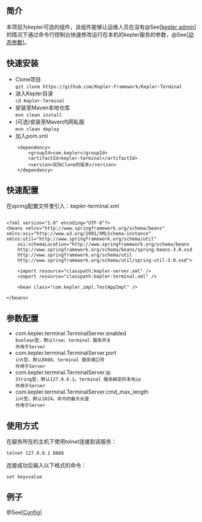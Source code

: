 ## 简介 ##
本项目为kepler可选的组件，该组件能够让运维人员在没有@See[<a href="https://github.com/Kepler-Framework/Kepler-Admin">kepler admin</a>]的情况下通过命令行控制台快速修改运行在本机的kepler服务的参数，@See[<a href="https://github.com/Kepler-Framework/Kepler-All/wiki/%E5%8F%82%E6%95%B0%E9%85%8D%E7%BD%AE-%E5%8A%A8%E6%80%81%E5%8F%82%E6%95%B0">动态参数</a>]。

## 快速安装 ##
+ Clone项目  
`git clone https://github.com/Kepler-Framework/Kepler-Terminal`
+ 进入Kepler目录  
`cd Kepler-Terminal`
+ 安装至Maven本地仓库  
`mvn clean install`
+ (可选)安装至Maven内网私服  
`mvn clean deploy`
+ 加入pom.xml  
```
	<dependency>
		<groupId>com.kepler</groupId>
		<artifactId>kepler-terminal</artifactId>
		<version>实际Clone的版本</version>
	</dependency>
```

## 快速配置 ##
在spring配置文件里引入：kepler-terminal.xml
```

<?xml version="1.0" encoding="UTF-8"?>
<beans xmlns="http://www.springframework.org/schema/beans" xmlns:xsi="http://www.w3.org/2001/XMLSchema-instance" xmlns:util="http://www.springframework.org/schema/util"
	xsi:schemaLocation="http://www.springframework.org/schema/beans
	http://www.springframework.org/schema/beans/spring-beans-3.0.xsd 
    http://www.springframework.org/schema/util
	http://www.springframework.org/schema/util/spring-util-3.0.xsd">

	<import resource="classpath:kepler-server.xml" />
	<import resource="classpath:kepler-terminal.xml" />

	<bean class="com.kepler.impl.TestAppImpl" />

</beans>

```
## 参数配置 ##

+ com.kepler.terminal.TerminalServer.enabled   
  `boolean型，默认true。terminal 服务开关`  
  `作用于Server`
+ com.kepler.terminal.TerminalServer.port   
  `int型，默认8888。terminal 服务端口号`  
  `作用于Server` 
+ com.kepler.terminal.TerminalServer.ip   
  `String型，默认127.0.0.1。terminal 服务綁定的本地ip`  
  `作用于Server` 
+ com.kepler.terminal.TerminalServer.cmd_max_length   
  `int型，默认1024。命令的最大长度`  
  `作用于Server` 

## 使用方式 ##
在服务所在的主机下使用telnet连接到该服务：

`telnet 127.0.0.1 8888`

连接成功后输入以下格式的命令：

`set key=value`

## 例子 ##

@See[<a href="https://github.com/Kepler-Framework/Kepler-Example/tree/master/config">Config</a>]

